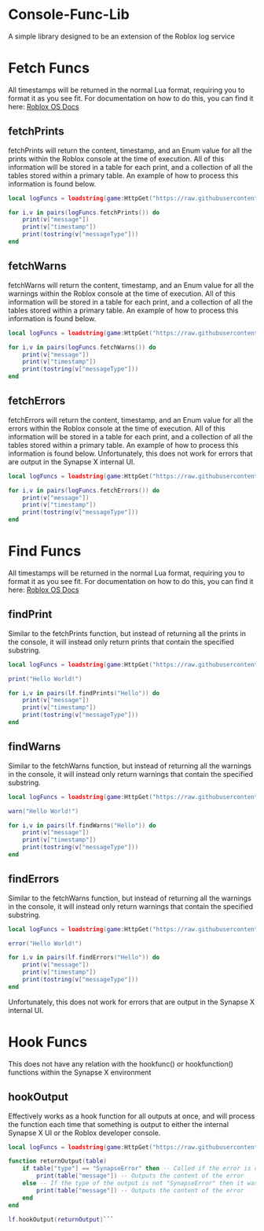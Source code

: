 # Console-Func-Lib
A simple library designed to be an extension of the Roblox log service

# Fetch Funcs

All timestamps will be returned in the normal Lua format, requiring you to format it as you see fit. For documentation on how to do this, you can find it here: [Roblox OS Docs](https://developer.roblox.com/en-us/api-reference/lua-docs/os)

## fetchPrints

fetchPrints will return the content, timestamp, and an Enum value for all the prints within the Roblox console at the time of execution. All of this information will be stored in a table for each print, and a collection of all the tables stored within a primary table. An example of how to process this information is found below.
```lua
local logFuncs = loadstring(game:HttpGet("https://raw.githubusercontent.com/Skribb11es/Console-Func-Lib/main/main.lua"))()

for i,v in pairs(logFuncs.fetchPrints()) do
    print(v["message"])
    print(v["timestamp"])
    print(tostring(v["messageType"]))
end
```

## fetchWarns

fetchWarns will return the content, timestamp, and an Enum value for all the warnings within the Roblox console at the time of execution. All of this information will be stored in a table for each print, and a collection of all the tables stored within a primary table. An example of how to process this information is found below.
```lua
local logFuncs = loadstring(game:HttpGet("https://raw.githubusercontent.com/Skribb11es/Console-Func-Lib/main/main.lua"))()

for i,v in pairs(logFuncs.fetchWarns()) do
    print(v["message"])
    print(v["timestamp"])
    print(tostring(v["messageType"]))
end
```

## fetchErrors

fetchErrors will return the content, timestamp, and an Enum value for all the errors within the Roblox console at the time of execution. All of this information will be stored in a table for each print, and a collection of all the tables stored within a primary table. An example of how to process this information is found below. Unfortunately, this does not work for errors that are output in the Synapse X internal UI.
```lua
local logFuncs = loadstring(game:HttpGet("https://raw.githubusercontent.com/Skribb11es/Console-Func-Lib/main/main.lua"))()

for i,v in pairs(logFuncs.fetchErrors()) do
    print(v["message"])
    print(v["timestamp"])
    print(tostring(v["messageType"]))
end
```

# Find Funcs

All timestamps will be returned in the normal Lua format, requiring you to format it as you see fit. For documentation on how to do this, you can find it here: [Roblox OS Docs](https://developer.roblox.com/en-us/api-reference/lua-docs/os)

## findPrint

Similar to the fetchPrints function, but instead of returning all the prints in the console, it will instead only return prints that contain the specified substring.
```lua
local logFuncs = loadstring(game:HttpGet("https://raw.githubusercontent.com/Skribb11es/Console-Func-Lib/main/main.lua"))()

print("Hello World!")

for i,v in pairs(lf.findPrints("Hello")) do
    print(v["message"])
    print(v["timestamp"])
    print(tostring(v["messageType"]))
end
```

## findWarns

Similar to the fetchWarns function, but instead of returning all the warnings in the console, it will instead only return warnings that contain the specified substring.
```lua
local logFuncs = loadstring(game:HttpGet("https://raw.githubusercontent.com/Skribb11es/Console-Func-Lib/main/main.lua"))()

warn("Hello World!")

for i,v in pairs(lf.findWarns("Hello")) do
    print(v["message"])
    print(v["timestamp"])
    print(tostring(v["messageType"]))
end
```

## findErrors

Similar to the fetchWarns function, but instead of returning all the warnings in the console, it will instead only return warnings that contain the specified substring.
```lua
local logFuncs = loadstring(game:HttpGet("https://raw.githubusercontent.com/Skribb11es/Console-Func-Lib/main/main.lua"))()

error("Hello World!")

for i,v in pairs(lf.findErrors("Hello")) do
    print(v["message"])
    print(v["timestamp"])
    print(tostring(v["messageType"]))
end
```
Unfortunately, this does not work for errors that are output in the Synapse X internal UI.

# Hook Funcs

This does not have any relation with the hookfunc() or hookfunction() functions within the Synapse X environment

## hookOutput

Effectively works as a hook function for all outputs at once, and will process the function each time that something is output to either the internal Synapse X UI or the Roblox developer console.
```lua
local logFuncs = loadstring(game:HttpGet("https://raw.githubusercontent.com/Skribb11es/Console-Func-Lib/main/main.lua"))()

function returnOutput(table)
    if table["type"] == "SynapseError" then -- Called if the error is output to the Synapse X console
        print(table["message"]) -- Outputs the content of the error
    else -- If the type of the output is not "SynapseError" then it was output to the internal console and will have an Enum value as the "type" that will allow you to sort them accordingly.
        print(table["message"]) -- Outputs the content of the error
    end
end

lf.hookOutput(returnOutput)```
